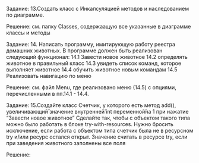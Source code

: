 Задание:
13.Создать класс с Инкапсуляцией методов и наследованием по диаграмме.

Решение:
см. папку Classes, содержаащую все указанные в диаграмме классы  и методы

Задание:
14. Написать программу, имитирующую работу реестра домашних животных.
В программе должен быть реализован следующий функционал:
14.1 Завести новое животное
14.2 определять животное в правильный класс
14.3 увидеть список команд, которое выполняет животное
14.4 обучить животное новым командам
14.5 Реализовать навигацию по меню
    
Решение:
см. файл Menu, где реализовано меню (14.5) с опциями, перечисленными в пп.14.1 - 14.4.

Задание:
15.Создайте класс Счетчик, у которого есть метод add(), увеличивающий̆
значение внутренней̆ int переменной̆на 1 при нажатие “Завести новое
животное” Сделайте так, чтобы с объектом такого типа можно было работать в
блоке try-with-resources. Нужно бросить исключение, если работа с объектом
типа счетчик была не в ресурсном try и/или ресурс остался открыт. Значение
считать в ресурсе try, если при заведения животного заполнены все поля

Решение:
